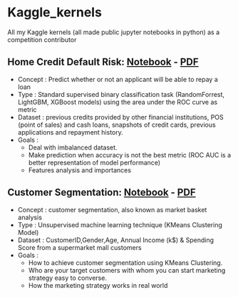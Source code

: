 # Kaggle_kernels
All my Kaggle kernels (all made public jupyter notebooks in python) as a competition contributor

## Home Credit Default Risk: [Notebook](https://github.com/obrunet/Kaggle_kernels/blob/master/Home-Credit/Kaggle/Home_credit_default_risk.ipynb) - [PDF](https://github.com/obrunet/Kaggle_kernels/blob/master/Home-Credit/Kaggle/Home_credit_default_risk.pdf)
* Concept : Predict whether or not an applicant will be able to repay a loan
* Type : Standard supervised binary classification task (RandomForrest, LightGBM, XGBoost models) using the area under the ROC curve as metric
* Dataset : previous credits provided by other financial institutions, POS (point of sales) and cash loans, snapshots of credit cards, previous applications and repayment history.
* Goals :
  * Deal with imbalanced dataset.
  * Make prediction when accuracy is not the best metric (ROC AUC is a better representation of model performance)
  * Features analysis and importances

## Customer Segmentation: [Notebook](https://github.com/obrunet/Kaggle_kernels/blob/master/Customer%20Segmentation%20-%20K-Means%20Analysis/k_means.ipynb) - [PDF](https://github.com/obrunet/Kaggle_kernels/blob/master/Customer%20Segmentation%20-%20K-Means%20Analysis/k_means.pdf)
* Concept : customer segmentation, also known as market basket analysis
* Type : Unsupervised machine learning technique (KMeans Clustering Model)
* Dataset : CustomerID,Gender,Age, Annual Income (k$) &	Spending Score from a supermarket mall customers
* Goals :
  * How to achieve customer segmentation using KMeans Clustering.
  * Who are your target customers with whom you can start marketing strategy easy to converse.
  * How the marketing strategy works in real world


